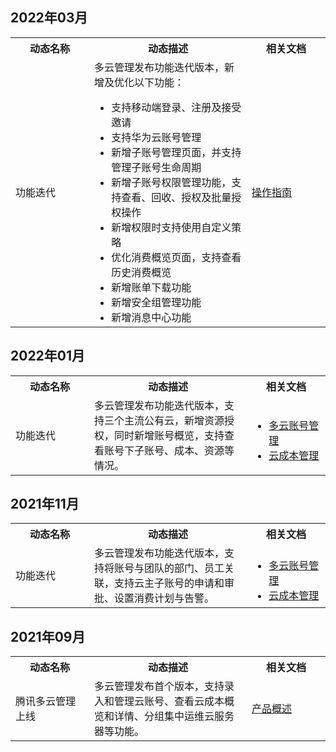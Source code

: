 ## 2022年03月
<table>
	<tr><th style="width: 25%;">动态名称</th><th style="width: 50%;">动态描述</th><th style="width: 25%;">相关文档</th></tr>
		<tr>
	<td>功能迭代</td>	<td>多云管理发布功能迭代版本，新增及优化以下功能：
	<ul class="params">
	<li>支持移动端登录、注册及接受邀请</li>
	<li>支持华为云账号管理</li>
	<li>新增子账号管理页面，并支持管理子账号生命周期</li>
	<li>新增子账号权限管理功能，支持查看、回收、授权及批量授权操作</li>
	<li>新增权限时支持使用自定义策略</li>
	<li>优化消费概览页面，支持查看历史消费概览</li>
	<li>新增账单下载功能</li>
	<li>新增安全组管理功能</li>
	<li>新增消息中心功能</li>
	</ul>
	</td>
		<td><a href="https://cloud.tencent.com/document/product/1522/67290">操作指南</a></td>
</table>

## 2022年01月
<table>
	<tr><th style="width: 25%;">动态名称</th><th style="width: 50%;">动态描述</th><th style="width: 25%;">相关文档</th></tr>
		<tr>
	<td>功能迭代</td>	<td>多云管理发布功能迭代版本，支持三个主流公有云，新增资源授权，同时新增账号概览，支持查看账号下子账号、成本、资源等情况。</td>
		<td>
		<ul class="params">
		<li><a href="https://cloud.tencent.com/document/product/1522/65724">多云账号管理</a></li>
		<li><a href="https://cloud.tencent.com/document/product/1522/65840">云成本管理</a></li>
		</ul>
	</td>
</table>

## 2021年11月
<table>
	<tr><th style="width: 25%;">动态名称</th><th style="width: 50%;">动态描述</th><th style="width: 25%;">相关文档</th></tr>
		<tr>
	<td>功能迭代</td>	<td>多云管理发布功能迭代版本，支持将账号与团队的部门、员工关联，支持云主子账号的申请和审批、设置消费计划与告警。</td>
		<td>
		<ul class="params">
		<li><a href="https://cloud.tencent.com/document/product/1522/65724">多云账号管理</a></li>
		<li><a href="https://cloud.tencent.com/document/product/1522/65840">云成本管理</a></li>
		</ul>
	</td>
</table>

## 2021年09月
<table>
	<tr><th style="width: 25%;">动态名称</th><th style="width: 50%;">动态描述</th><th style="width: 25%;">相关文档</th></tr>
		<tr>
	<td>腾讯多云管理上线</td>	<td>多云管理发布首个版本，支持录入和管理云账号、查看云成本概览和详情、分组集中运维云服务器等功能。</td>
		<td><a href="https://cloud.tencent.com/document/product/1522/67156">产品概述</a>
	</td>
</table>


<style>
 .params{
	 margin-bottom:0px !important
 }
</style>
